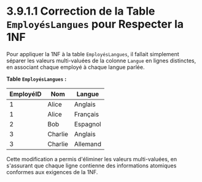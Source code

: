 # 3.9.1.1 Correction de la Table `EmployésLangues` pour Respecter la 1NF

Pour appliquer la 1NF à la table `EmployésLangues`, il fallait simplement séparer les valeurs multi-valuées de la colonne `Langue` en lignes distinctes, en associant chaque employé à chaque langue parlée.

**Table `EmployésLangues` :**

| EmployéID | Nom     | Langue   |
| --------- | ------- | -------- |
| 1         | Alice   | Anglais  |
| 1         | Alice   | Français |
| 2         | Bob     | Espagnol |
| 3         | Charlie | Anglais  |
| 3         | Charlie | Allemand |

Cette modification a permis d'éliminer les valeurs multi-valuées, en s'assurant que chaque ligne contienne des informations atomiques conformes aux exigences de la 1NF.